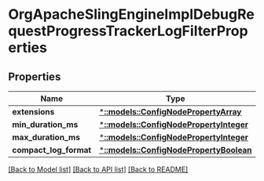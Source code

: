 # OrgApacheSlingEngineImplDebugRequestProgressTrackerLogFilterProperties

## Properties
Name | Type | Description | Notes
------------ | ------------- | ------------- | -------------
**extensions** | [***::models::ConfigNodePropertyArray**](configNodePropertyArray.md) |  | [optional] 
**min_duration_ms** | [***::models::ConfigNodePropertyInteger**](configNodePropertyInteger.md) |  | [optional] 
**max_duration_ms** | [***::models::ConfigNodePropertyInteger**](configNodePropertyInteger.md) |  | [optional] 
**compact_log_format** | [***::models::ConfigNodePropertyBoolean**](configNodePropertyBoolean.md) |  | [optional] 

[[Back to Model list]](../README.md#documentation-for-models) [[Back to API list]](../README.md#documentation-for-api-endpoints) [[Back to README]](../README.md)


